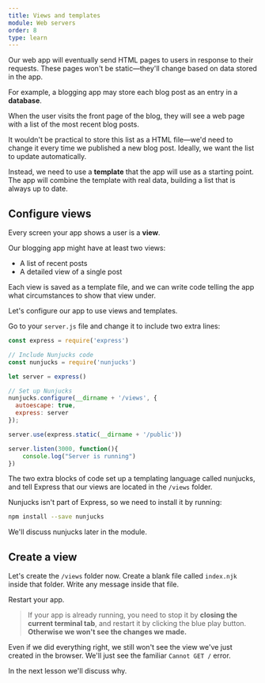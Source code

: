```yaml
---
title: Views and templates
module: Web servers
order: 8
type: learn
---
```


Our web app will eventually send HTML pages to users in response to their requests. These pages won't be static—they'll change based on data stored in the app.

For example, a blogging app may store each blog post as an entry in a **database**.

When the user visits the front page of the blog, they will see a web page with a list of the most recent blog posts.

It wouldn't be practical to store this list as a HTML file—we'd need to change it every time we published a new blog post. Ideally, we want the list to update automatically.

Instead, we need to use a **template** that the app will use as a starting point. The app will combine the template with real data, building a list that is always up to date.


## Configure views

Every screen your app shows a user is a **view**.

Our blogging app might have at least two views:

- A list of recent posts
- A detailed view of a single post

Each view is saved as a template file, and we can write code telling the app what circumstances to show that view under.

Let's configure our app to use views and templates.

Go to your `server.js` file and change it to include two extra lines:

```javascript
const express = require('express')

// Include Nunjucks code
const nunjucks = require('nunjucks')

let server = express()

// Set up Nunjucks
nunjucks.configure(__dirname + '/views', {
  autoescape: true,
  express: server
});

server.use(express.static(__dirname + '/public'))

server.listen(3000, function(){
    console.log("Server is running")
})
```

The two extra blocks of code set up a templating language called nunjucks, and tell Express that our views are located in the `/views` folder.

Nunjucks isn't part of Express, so we need to install it by running:

```bash
npm install --save nunjucks
```

We'll discuss nunjucks later in the module.

## Create a view

Let's create the `/views` folder now. Create a blank file called `index.njk` inside that folder. Write any message inside that file.

Restart your app.

> If your app is already running, you need to stop it by **closing the current terminal tab**, and restart it by clicking the blue play button. **Otherwise we won't see the changes we made.**

Even if we did everything right, we still won't see the view we've just created in the browser. We'll just see the familiar `Cannot GET /` error.

In the next lesson we'll discuss why.

